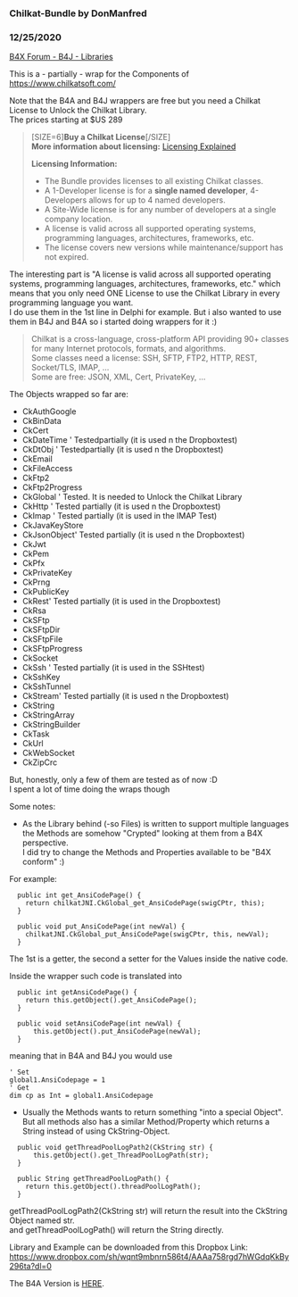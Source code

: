### Chilkat-Bundle by DonManfred
### 12/25/2020
[B4X Forum - B4J - Libraries](https://www.b4x.com/android/forum/threads/125869/)

This is a - partially - wrap for the Components of <https://www.chilkatsoft.com/>  
  
Note that the B4A and B4J wrappers are free but you need a Chilkat License to Unlock the Chilkat Library.  
The prices starting at $US 289  
> [SIZE=6]**Buy a Chilkat License**[/SIZE]  
> **More information about licensing:** [Licensing Explained](http://www.chilkatsoft.com/licensingExplained.asp)  
>   
> **Licensing Information:**  
>
> - The Bundle provides licenses to all existing Chilkat classes.
> - A 1-Developer license is for a **single named developer**, 4-Developers allows for up to 4 named developers.
> - A Site-Wide license is for any number of developers at a single company location.
> - A license is valid across all supported operating systems, programming languages, architectures, frameworks, etc.
> - The license covers new versions while maintenance/support has not expired.

The interesting part is "A license is valid across all supported operating systems, programming languages, architectures, frameworks, etc." which means that you only need ONE License to use the Chilkat Library in every programming language you want.  
I do use them in the 1st line in Delphi for example. But i also wanted to use them in B4J and B4A so i started doing wrappers for it :)  
  
> Chilkat is a cross-language, cross-platform API providing 90+ classes for many Internet protocols, formats, and algorithms.   
> Some classes need a license: SSH, SFTP, FTP2, HTTP, REST, Socket/TLS, IMAP, …  
> Some are free: JSON, XML, Cert, PrivateKey, …

  
The Objects wrapped so far are:  

- CkAuthGoogle
- CkBinData
- CkCert
- CkDateTime ' Testedpartially (it is used n the Dropboxtest)
- CkDtObj ' Testedpartially (it is used n the Dropboxtest)
- CkEmail
- CkFileAccess
- CkFtp2
- CkFtp2Progress
- CkGlobal ' Tested. It is needed to Unlock the Chilkat Library
- CkHttp ' Tested partially (it is used n the Dropboxtest)
- CkImap ' Tested partially (it is used in the IMAP Test)
- CkJavaKeyStore
- CkJsonObject' Tested partially (it is used n the Dropboxtest)
- CkJwt
- CkPem
- CkPfx
- CkPrivateKey
- CkPrng
- CkPublicKey
- CkRest' Tested partially (it is used in the Dropboxtest)
- CkRsa
- CkSFtp
- CkSFtpDir
- CkSFtpFile
- CkSFtpProgress
- CkSocket
- CkSsh ' Tested partially (it is used in the SSHtest)
- CkSshKey
- CkSshTunnel
- CkStream' Tested partially (it is used n the Dropboxtest)
- CkString
- CkStringArray
- CkStringBuilder
- CkTask
- CkUrl
- CkWebSocket
- CkZipCrc

But, honestly, only a few of them are tested as of now :D  
I spent a lot of time doing the wraps though  
  
Some notes:  
- As the Library behind (-so Files) is written to support multiple languages the Methods are somehow "Crypted" looking at them from a B4X perspective.  
I did try to change the Methods and Properties available to be "B4X conform" :)  
  
For example:  

```B4X
  public int get_AnsiCodePage() {  
    return chilkatJNI.CkGlobal_get_AnsiCodePage(swigCPtr, this);  
  }  
  
  public void put_AnsiCodePage(int newVal) {  
    chilkatJNI.CkGlobal_put_AnsiCodePage(swigCPtr, this, newVal);  
  }
```

  
The 1st is a getter, the second a setter for the Values inside the native code.  
  
Inside the wrapper such code is translated into  

```B4X
  public int getAnsiCodePage() {  
    return this.getObject().get_AnsiCodePage();  
  }  
  
  public void setAnsiCodePage(int newVal) {  
      this.getObject().put_AnsiCodePage(newVal);  
  }
```

  
meaning that in B4A and B4J you would use  

```B4X
' Set  
global1.AnsiCodepage = 1  
' Get  
dim cp as Int = global1.AnsiCodepage
```

  
- Usually the Methods wants to return something "into a special Object". But all methods also has a similar Method/Property which returns a String instead of using CkString-Object.  

```B4X
  public void getThreadPoolLogPath2(CkString str) {  
      this.getObject().get_ThreadPoolLogPath(str);  
  }  
  
  public String getThreadPoolLogPath() {  
    return this.getObject().threadPoolLogPath();  
  }
```

  
getThreadPoolLogPath2(CkString str) will return the result into the CkString Object named str.  
and getThreadPoolLogPath() will return the String directly.  
  
Library and Example can be downloaded from this Dropbox Link:  
<https://www.dropbox.com/sh/wqnt9mbnrn586t4/AAAa758rgd7hWGdqKkBy296ta?dl=0>  
  
The B4A Version is [HERE](https://www.b4x.com/android/forum/threads/chilkat-bundle.125870/#post-786399).